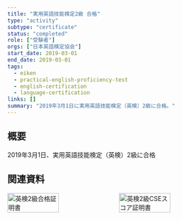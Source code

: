 ```yaml
---
title: "実用英語技能検定2級 合格"
type: "activity"
subtype: "certificate"
status: "completed"
role: ["受験者"]
orgs: ["日本英語検定協会"]
start_date: 2019-03-01
end_date: 2019-03-01
tags:
  - eiken
  - practical-english-proficiency-test
  - english-certification
  - language-certification
links: []
summary: "2019年3月1日に実用英語技能検定（英検）2級に合格。"
---
```


## 概要

2019年3月1日、実用英語技能検定（英検）2級に合格

## 関連資料
<div style="display: flex; gap: 10px;">
  <img src="linked_assets/20_Activities/eiken2_2019/assets/eiken2_certificate.jpg" alt="英検2級合格証明書" width="48%">
  <img src="linked_assets/20_Activities/eiken2_2019/assets/eiken2_cse_score.jpg" alt="英検2級CSEスコア証明書" width="48%">
</div>
